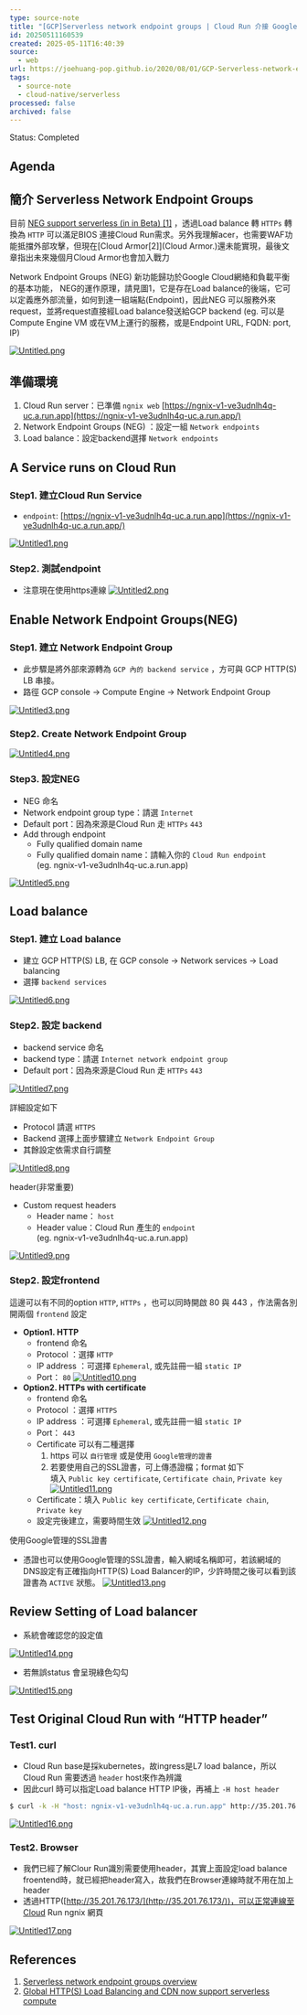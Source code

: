 ```yaml
---
type: source-note
title: "[GCP]Serverless network endpoint groups | Cloud Run 介接 Google Load Balance"
id: 20250511160539
created: 2025-05-11T16:40:39
source:
  - web
url: https://joehuang-pop.github.io/2020/08/01/GCP-Serverless-network-endpoint-groups-Cloud-Run-%E4%BB%8B%E6%8E%A5-Google-Load-Balance/
tags:
  - source-note
  - cloud-native/serverless
processed: false
archived: false
---
```

Status: Completed

## Agenda

## 簡介 Serverless Network Endpoint Groups

目前 [NEG support serverless (in in Beta) \[1\]](https://cloud.google.com/load-balancing/docs/negs/serverless-neg-concepts) ，透過Load balance 轉 `HTTPs` 轉換為 `HTTP` 可以滿足BIOS 連接Cloud Run需求。另外我理解acer，也需要WAF功能抵擋外部攻擊，但現在\[Cloud Armor\[2\]\](Cloud Armor.)還未能實現，最後文章指出未來幾個月Cloud Armor也會加入戰力

Network Endpoint Groups (NEG) 新功能歸功於Google Cloud網絡和負載平衡的基本功能， NEG的運作原理，請見圖1，它是存在Load balance的後端，它可以定義應外部流量，如何到達一組端點(Endpoint)，因此NEG 可以服務外來request，並將request直接經Load balance發送給GCP backend (eg. 可以是Compute Engine VM 或在VM上運行的服務，或是Endpoint URL, FQDN: port, IP)

[![Untitled.png](https://joehuang-pop.github.io/2020/08/01/GCP-Serverless-network-endpoint-groups-Cloud-Run-%E4%BB%8B%E6%8E%A5-Google-Load-Balance/Untitled.png)](https://joehuang-pop.github.io/2020/08/01/GCP-Serverless-network-endpoint-groups-Cloud-Run-%E4%BB%8B%E6%8E%A5-Google-Load-Balance/Untitled.png)

## 準備環境

1. Cloud Run server：已準備 `ngnix web` [https://ngnix-v1-ve3udnlh4q-uc.a.run.app](https://ngnix-v1-ve3udnlh4q-uc.a.run.app/)
2. Network Endpoint Groups (NEG) ：設定一組 `Network endpoints`
3. Load balance：設定backend選擇 `Network endpoints`

## A Service runs on Cloud Run

### Step1. 建立Cloud Run Service

- `endpoint`: [https://ngnix-v1-ve3udnlh4q-uc.a.run.app](https://ngnix-v1-ve3udnlh4q-uc.a.run.app/)

[![Untitled1.png](https://joehuang-pop.github.io/2020/08/01/GCP-Serverless-network-endpoint-groups-Cloud-Run-%E4%BB%8B%E6%8E%A5-Google-Load-Balance/Untitled1.png)](https://joehuang-pop.github.io/2020/08/01/GCP-Serverless-network-endpoint-groups-Cloud-Run-%E4%BB%8B%E6%8E%A5-Google-Load-Balance/Untitled1.png)

### Step2. 測試endpoint

- 注意現在使用https連線
	[![Untitled2.png](https://joehuang-pop.github.io/2020/08/01/GCP-Serverless-network-endpoint-groups-Cloud-Run-%E4%BB%8B%E6%8E%A5-Google-Load-Balance/Untitled2.png)](https://joehuang-pop.github.io/2020/08/01/GCP-Serverless-network-endpoint-groups-Cloud-Run-%E4%BB%8B%E6%8E%A5-Google-Load-Balance/Untitled2.png)

## Enable Network Endpoint Groups(NEG)

### Step1. 建立 Network Endpoint Group

- 此步驟是將外部來源轉為 `GCP 內的 backend service` ，方可與 GCP HTTP(S) LB 串接。
- 路徑 GCP console -> Compute Engine -> Network Endpoint Group

[![Untitled3.png](https://joehuang-pop.github.io/2020/08/01/GCP-Serverless-network-endpoint-groups-Cloud-Run-%E4%BB%8B%E6%8E%A5-Google-Load-Balance/Untitled3.png)](https://joehuang-pop.github.io/2020/08/01/GCP-Serverless-network-endpoint-groups-Cloud-Run-%E4%BB%8B%E6%8E%A5-Google-Load-Balance/Untitled3.png)

### Step2. Create Network Endpoint Group

[![Untitled4.png](https://joehuang-pop.github.io/2020/08/01/GCP-Serverless-network-endpoint-groups-Cloud-Run-%E4%BB%8B%E6%8E%A5-Google-Load-Balance/Untitled4.png)](https://joehuang-pop.github.io/2020/08/01/GCP-Serverless-network-endpoint-groups-Cloud-Run-%E4%BB%8B%E6%8E%A5-Google-Load-Balance/Untitled4.png)

### Step3. 設定NEG

- NEG 命名
- Network endpoint group type：請選 `Internet`
- Default port：因為來源是Cloud Run 走 `HTTPs` `443`
- Add through endpoint
	- Fully qualified domain name
	- Fully qualified domain name：請輸入你的 `Cloud Run endpoint`  
		(eg. ngnix-v1-ve3udnlh4q-uc.a.run.app)

[![Untitled5.png](https://joehuang-pop.github.io/2020/08/01/GCP-Serverless-network-endpoint-groups-Cloud-Run-%E4%BB%8B%E6%8E%A5-Google-Load-Balance/Untitled5.png)](https://joehuang-pop.github.io/2020/08/01/GCP-Serverless-network-endpoint-groups-Cloud-Run-%E4%BB%8B%E6%8E%A5-Google-Load-Balance/Untitled5.png)

## Load balance

### Step1. 建立 Load balance

- 建立 GCP HTTP(S) LB, 在 GCP console -> Network services -> Load balancing
- 選擇 `backend services`

[![Untitled6.png](https://joehuang-pop.github.io/2020/08/01/GCP-Serverless-network-endpoint-groups-Cloud-Run-%E4%BB%8B%E6%8E%A5-Google-Load-Balance/Untitled6.png)](https://joehuang-pop.github.io/2020/08/01/GCP-Serverless-network-endpoint-groups-Cloud-Run-%E4%BB%8B%E6%8E%A5-Google-Load-Balance/Untitled6.png)

### Step2. 設定 backend

- backend service 命名
- backend type：請選 `Internet network endpoint group`
- Default port：因為來源是Cloud Run 走 `HTTPs` `443`

[![Untitled7.png](https://joehuang-pop.github.io/2020/08/01/GCP-Serverless-network-endpoint-groups-Cloud-Run-%E4%BB%8B%E6%8E%A5-Google-Load-Balance/Untitled7.png)](https://joehuang-pop.github.io/2020/08/01/GCP-Serverless-network-endpoint-groups-Cloud-Run-%E4%BB%8B%E6%8E%A5-Google-Load-Balance/Untitled7.png)

詳細設定如下

- Protocol 請選 `HTTPS`
- Backend 選擇上面步驟建立 `Network Endpoint Group`
- 其餘設定依需求自行調整

[![Untitled8.png](https://joehuang-pop.github.io/2020/08/01/GCP-Serverless-network-endpoint-groups-Cloud-Run-%E4%BB%8B%E6%8E%A5-Google-Load-Balance/Untitled8.png)](https://joehuang-pop.github.io/2020/08/01/GCP-Serverless-network-endpoint-groups-Cloud-Run-%E4%BB%8B%E6%8E%A5-Google-Load-Balance/Untitled8.png)

header(非常重要)

- Custom request headers
	- Header name： `host`
	- Header value：Cloud Run 產生的 `endpoint`  
		(eg. ngnix-v1-ve3udnlh4q-uc.a.run.app)

[![Untitled9.png](https://joehuang-pop.github.io/2020/08/01/GCP-Serverless-network-endpoint-groups-Cloud-Run-%E4%BB%8B%E6%8E%A5-Google-Load-Balance/Untitled9.png)](https://joehuang-pop.github.io/2020/08/01/GCP-Serverless-network-endpoint-groups-Cloud-Run-%E4%BB%8B%E6%8E%A5-Google-Load-Balance/Untitled9.png)

### Step2. 設定frontend

這邊可以有不同的option `HTTP`, `HTTPs` ，也可以同時開啟 80 與 443 ，作法需各別開兩個 `frontend` 設定

- **Option1. HTTP**
	- frontend 命名
	- Protocol ：選擇 `HTTP`
	- IP address ：可選擇 `Ephemeral`, 或先註冊一組 `static IP`
	- Port： `80`
		[![Untitled10.png](https://joehuang-pop.github.io/2020/08/01/GCP-Serverless-network-endpoint-groups-Cloud-Run-%E4%BB%8B%E6%8E%A5-Google-Load-Balance/Untitled10.png)](https://joehuang-pop.github.io/2020/08/01/GCP-Serverless-network-endpoint-groups-Cloud-Run-%E4%BB%8B%E6%8E%A5-Google-Load-Balance/Untitled10.png)
- **Option2. HTTPs with certificate**
	- frontend 命名
	- Protocol ：選擇 `HTTPS`
	- IP address ：可選擇 `Ephemeral`, 或先註冊一組 `static IP`
	- Port： `443`
	- Certificate 可以有二種選擇
		1. https 可以 `自行管理` 或是使用 `Google管理的證書`
		2. 若要使用自己的SSL證書，可上傳憑證檔；format 如下  
			填入 `Public key certificate`, `Certificate chain`, `Private key`
			[![Untitled11.png](https://joehuang-pop.github.io/2020/08/01/GCP-Serverless-network-endpoint-groups-Cloud-Run-%E4%BB%8B%E6%8E%A5-Google-Load-Balance/Untitled11.png)](https://joehuang-pop.github.io/2020/08/01/GCP-Serverless-network-endpoint-groups-Cloud-Run-%E4%BB%8B%E6%8E%A5-Google-Load-Balance/Untitled11.png)
	- Certificate：填入 `Public key certificate`, `Certificate chain`, `Private key`
	- 設定完後建立，需要時間生效
		[![Untitled12.png](https://joehuang-pop.github.io/2020/08/01/GCP-Serverless-network-endpoint-groups-Cloud-Run-%E4%BB%8B%E6%8E%A5-Google-Load-Balance/Untitled12.png)](https://joehuang-pop.github.io/2020/08/01/GCP-Serverless-network-endpoint-groups-Cloud-Run-%E4%BB%8B%E6%8E%A5-Google-Load-Balance/Untitled12.png)

使用Google管理的SSL證書

- 憑證也可以使用Google管理的SSL證書，輸入網域名稱即可，若該網域的DNS設定有正確指向HTTP(S) Load Balancer的IP，少許時間之後可以看到該證書為 `ACTIVE` 狀態。
	[![Untitled13.png](https://joehuang-pop.github.io/2020/08/01/GCP-Serverless-network-endpoint-groups-Cloud-Run-%E4%BB%8B%E6%8E%A5-Google-Load-Balance/Untitled13.png)](https://joehuang-pop.github.io/2020/08/01/GCP-Serverless-network-endpoint-groups-Cloud-Run-%E4%BB%8B%E6%8E%A5-Google-Load-Balance/Untitled13.png)

## Review Setting of Load balancer

- 系統會確認您的設定值

[![Untitled14.png](https://joehuang-pop.github.io/2020/08/01/GCP-Serverless-network-endpoint-groups-Cloud-Run-%E4%BB%8B%E6%8E%A5-Google-Load-Balance/Untitled14.png)](https://joehuang-pop.github.io/2020/08/01/GCP-Serverless-network-endpoint-groups-Cloud-Run-%E4%BB%8B%E6%8E%A5-Google-Load-Balance/Untitled14.png)

- 若無誤status 會呈現綠色勾勾

[![Untitled15.png](https://joehuang-pop.github.io/2020/08/01/GCP-Serverless-network-endpoint-groups-Cloud-Run-%E4%BB%8B%E6%8E%A5-Google-Load-Balance/Untitled15.png)](https://joehuang-pop.github.io/2020/08/01/GCP-Serverless-network-endpoint-groups-Cloud-Run-%E4%BB%8B%E6%8E%A5-Google-Load-Balance/Untitled15.png)

## Test Original Cloud Run with “HTTP header”

### Test1. curl

- Cloud Run base是採kubernetes，故ingress是L7 load balance，所以Cloud Run 需要透過 `header` host來作為辨識
- 因此curl 時可以指定Load balance HTTP IP後，再補上 `-H host header`
```bash
$ curl -k -H "host: ngnix-v1-ve3udnlh4q-uc.a.run.app" http://35.201.76.173
```

[![Untitled16.png](https://joehuang-pop.github.io/2020/08/01/GCP-Serverless-network-endpoint-groups-Cloud-Run-%E4%BB%8B%E6%8E%A5-Google-Load-Balance/Untitled16.png)](https://joehuang-pop.github.io/2020/08/01/GCP-Serverless-network-endpoint-groups-Cloud-Run-%E4%BB%8B%E6%8E%A5-Google-Load-Balance/Untitled16.png)

### Test2. Browser

- 我們已經了解Clour Run識別需要使用header，其實上面設定load balance froentend時，就已經把header寫入，故我們在Browser連線時就不用在加上header
- 透過HTTP([http://35.201.76.173/](http://35.201.76.173/))，可以正常連線至Cloud Run ngnix 網頁

[![Untitled17.png](https://joehuang-pop.github.io/2020/08/01/GCP-Serverless-network-endpoint-groups-Cloud-Run-%E4%BB%8B%E6%8E%A5-Google-Load-Balance/Untitled17.png)](https://joehuang-pop.github.io/2020/08/01/GCP-Serverless-network-endpoint-groups-Cloud-Run-%E4%BB%8B%E6%8E%A5-Google-Load-Balance/Untitled17.png)

## References

1. [Serverless network endpoint groups overview](https://cloud.google.com/load-balancing/docs/negs/serverless-neg-concepts)
2. [Global HTTP(S) Load Balancing and CDN now support serverless compute](https://cloud.google.com/blog/products/networking/better-load-balancing-for-app-engine-cloud-run-and-functions)